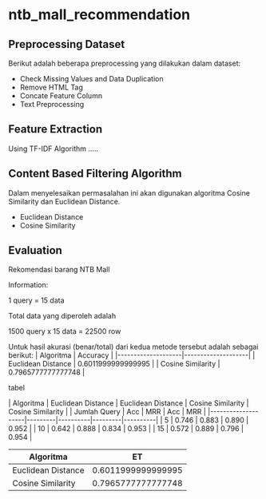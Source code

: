 # ntb_mall_recommendation

## Preprocessing Dataset

  Berikut adalah beberapa preprocessing yang dilakukan dalam dataset:
  - Check Missing Values and Data Duplication
  - Remove HTML Tag
  - Concate Feature Column
  - Text Preprocessing


## Feature Extraction

  Using TF-IDF Algorithm .....

  
## Content Based Filtering Algorithm

  Dalam menyelesaikan permasalahan ini akan digunakan algoritma Cosine Similarity dan Euclidean Distance.
  - Euclidean Distance
  - Cosine Similarity
    

## Evaluation
Rekomendasi barang NTB Mall

Information:

1 query = 15 data

Total data yang diperoleh adalah

1500 query x 15 data = 22500 row

Untuk hasil akurasi (benar/total) dari kedua metode tersebut adalah sebagai berikut:
| Algoritma           | Accuracy |
|--------------------|--------------------|
| Euclidean Distance | 0.6011999999999995 |
| Cosine Similarity  | 0.7965777777777748 |


tabel 

| Algoritma          | Euclidean Distance | Euclidean Distance | Cosine Similarity | Cosine Similarity  |
| Jumlah Query       |   Acc   |   MRR    |   Acc   |   MRR    |
|--------------------|---------|----------|---------|----------|
|   5                |  0.746  |  0.883   | 0.890   |  0.952   |
|   10               |  0.642  |  0.888   | 0.834   |  0.953   |
|   15               |  0.572  |  0.889   | 0.796   |  0.954   |


| Algoritma           | ET |
|--------------------|--------------------|
| Euclidean Distance | 0.6011999999999995 |
| Cosine Similarity  | 0.7965777777777748 |

